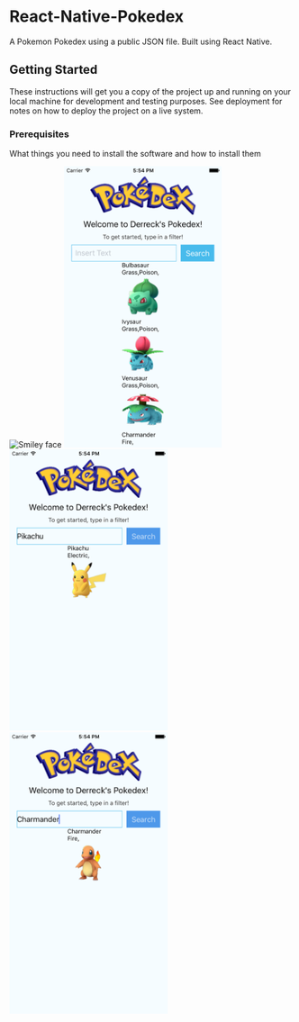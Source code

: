 # React-Native-Pokedex
A Pokemon Pokedex using a public JSON file. Built using React Native.

## Getting Started

These instructions will get you a copy of the project up and running on your local machine for development and testing purposes. See deployment for notes on how to deploy the project on a live system.

### Prerequisites

What things you need to install the software and how to install them

<img src="/Images/pokedex.gif" alt="Smiley face" height=500>
<img src="/Images/startScreen.png" alt="Smiley face" height=500>
<img src="/Images/pikachu.png" alt="Smiley face" height=500>
<img src="/Images/charmander.png" alt="Smiley face" height=500>
